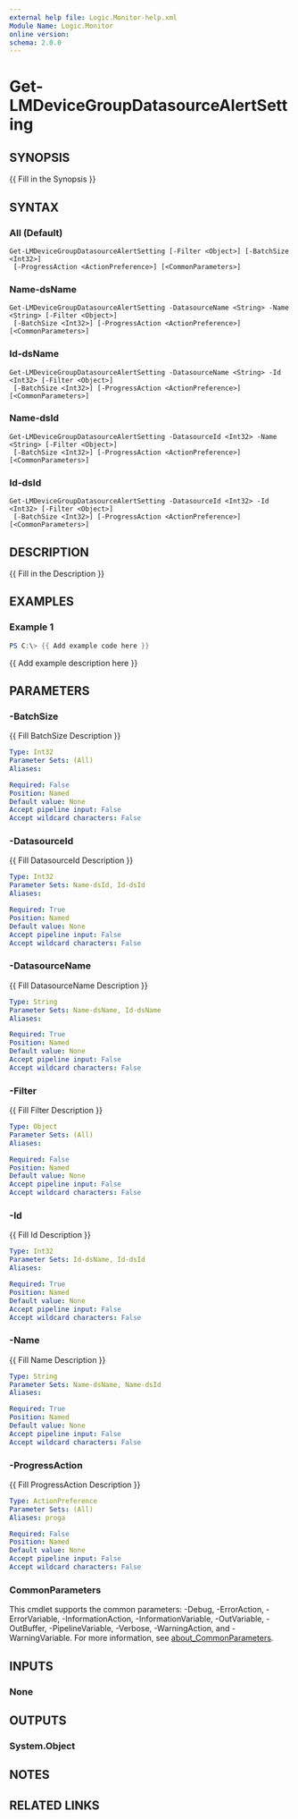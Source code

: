 ```yaml
---
external help file: Logic.Monitor-help.xml
Module Name: Logic.Monitor
online version:
schema: 2.0.0
---
```


# Get-LMDeviceGroupDatasourceAlertSetting

## SYNOPSIS
{{ Fill in the Synopsis }}

## SYNTAX

### All (Default)
```
Get-LMDeviceGroupDatasourceAlertSetting [-Filter <Object>] [-BatchSize <Int32>]
 [-ProgressAction <ActionPreference>] [<CommonParameters>]
```

### Name-dsName
```
Get-LMDeviceGroupDatasourceAlertSetting -DatasourceName <String> -Name <String> [-Filter <Object>]
 [-BatchSize <Int32>] [-ProgressAction <ActionPreference>] [<CommonParameters>]
```

### Id-dsName
```
Get-LMDeviceGroupDatasourceAlertSetting -DatasourceName <String> -Id <Int32> [-Filter <Object>]
 [-BatchSize <Int32>] [-ProgressAction <ActionPreference>] [<CommonParameters>]
```

### Name-dsId
```
Get-LMDeviceGroupDatasourceAlertSetting -DatasourceId <Int32> -Name <String> [-Filter <Object>]
 [-BatchSize <Int32>] [-ProgressAction <ActionPreference>] [<CommonParameters>]
```

### Id-dsId
```
Get-LMDeviceGroupDatasourceAlertSetting -DatasourceId <Int32> -Id <Int32> [-Filter <Object>]
 [-BatchSize <Int32>] [-ProgressAction <ActionPreference>] [<CommonParameters>]
```

## DESCRIPTION
{{ Fill in the Description }}

## EXAMPLES

### Example 1
```powershell
PS C:\> {{ Add example code here }}
```

{{ Add example description here }}

## PARAMETERS

### -BatchSize
{{ Fill BatchSize Description }}

```yaml
Type: Int32
Parameter Sets: (All)
Aliases:

Required: False
Position: Named
Default value: None
Accept pipeline input: False
Accept wildcard characters: False
```

### -DatasourceId
{{ Fill DatasourceId Description }}

```yaml
Type: Int32
Parameter Sets: Name-dsId, Id-dsId
Aliases:

Required: True
Position: Named
Default value: None
Accept pipeline input: False
Accept wildcard characters: False
```

### -DatasourceName
{{ Fill DatasourceName Description }}

```yaml
Type: String
Parameter Sets: Name-dsName, Id-dsName
Aliases:

Required: True
Position: Named
Default value: None
Accept pipeline input: False
Accept wildcard characters: False
```

### -Filter
{{ Fill Filter Description }}

```yaml
Type: Object
Parameter Sets: (All)
Aliases:

Required: False
Position: Named
Default value: None
Accept pipeline input: False
Accept wildcard characters: False
```

### -Id
{{ Fill Id Description }}

```yaml
Type: Int32
Parameter Sets: Id-dsName, Id-dsId
Aliases:

Required: True
Position: Named
Default value: None
Accept pipeline input: False
Accept wildcard characters: False
```

### -Name
{{ Fill Name Description }}

```yaml
Type: String
Parameter Sets: Name-dsName, Name-dsId
Aliases:

Required: True
Position: Named
Default value: None
Accept pipeline input: False
Accept wildcard characters: False
```

### -ProgressAction
{{ Fill ProgressAction Description }}

```yaml
Type: ActionPreference
Parameter Sets: (All)
Aliases: proga

Required: False
Position: Named
Default value: None
Accept pipeline input: False
Accept wildcard characters: False
```

### CommonParameters
This cmdlet supports the common parameters: -Debug, -ErrorAction, -ErrorVariable, -InformationAction, -InformationVariable, -OutVariable, -OutBuffer, -PipelineVariable, -Verbose, -WarningAction, and -WarningVariable. For more information, see [about_CommonParameters](http://go.microsoft.com/fwlink/?LinkID=113216).

## INPUTS

### None
## OUTPUTS

### System.Object
## NOTES

## RELATED LINKS
